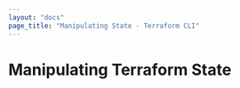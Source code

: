 ```yaml
---
layout: "docs"
page_title: "Manipulating State - Terraform CLI"
---
```


# Manipulating Terraform State

